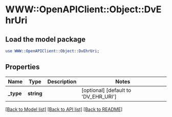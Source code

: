 # WWW::OpenAPIClient::Object::DvEhrUri

## Load the model package
```perl
use WWW::OpenAPIClient::Object::DvEhrUri;
```

## Properties
Name | Type | Description | Notes
------------ | ------------- | ------------- | -------------
**_type** | **string** |  | [optional] [default to &#39;DV_EHR_URI&#39;]

[[Back to Model list]](../README.md#documentation-for-models) [[Back to API list]](../README.md#documentation-for-api-endpoints) [[Back to README]](../README.md)


